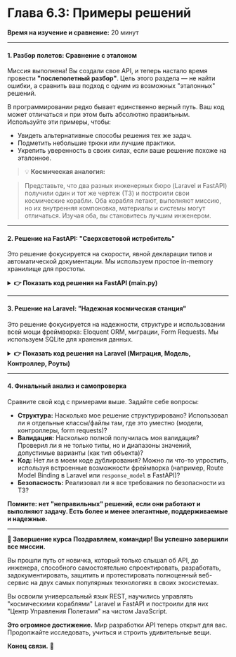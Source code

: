 # **Глава 6.3: Примеры решений**
**Время на изучение и сравнение:** 20 минут

---

#### **1. Разбор полетов: Сравнение с эталоном**
Миссия выполнена! Вы создали свое API, и теперь настало время провести **"послеполетный разбор"**. Цель этого раздела — не найти ошибки, а сравнить ваш подход с одним из возможных "эталонных" решений.

В программировании редко бывает единственно верный путь. Ваш код может отличаться и при этом быть абсолютно правильным. Используйте эти примеры, чтобы:

- Увидеть альтернативные способы решения тех же задач.
- Подметить небольшие трюки или лучшие практики.
- Укрепить уверенность в своих силах, если ваше решение похоже на эталонное.

> 💡 **Космическая аналогия:**

> Представьте, что два разных инженерных бюро (Laravel и FastAPI) получили один и тот же чертеж (ТЗ) и построили свои космические корабли. Оба корабля летают, выполняют миссию, но их внутренняя компоновка, материалы и системы могут отличаться. Изучая оба, вы становитесь лучшим инженером.

---

#### **2. Решение на FastAPI: "Сверхсветовой истребитель"**
Это решение фокусируется на скорости, явной декларации типов и автоматической документации. Мы используем простое in-memory хранилище для простоты.

<details>
<summary><strong>👉 Показать код решения на FastAPI (main.py)</strong></summary>

```python
# main.py
from fastapi import FastAPI, Depends, HTTPException, status, Request
from fastapi.security import APIKeyHeader
from fastapi.responses import JSONResponse
from pydantic import BaseModel, Field, validator
from typing import List, Dict, Optional

# --- Метаданные и Настройки ---
app = FastAPI(
    title="Астрономический Каталог API",
    description="API для каталогизации звезд, галактик и туманностей.",
    version="1.0.0",
)

# --- Безопасность и CORS ---
# (Предполагается, что CORS настроен как в предыдущих главах)

API_KEY_NAME = "X-API-Key"
api_key_header_scheme = APIKeyHeader(name=API_KEY_NAME, auto_error=False)
VALID_API_KEY = "your-secret-astro-key-123"

async def get_api_key(api_key: str = Depends(api_key_header_scheme)):
    if api_key != VALID_API_KEY:
        raise HTTPException(
            status_code=status.HTTP_401_UNAUTHORIZED,
            detail="Неверный или отсутствующий API ключ"
        )

# --- Модели данных (Pydantic) ---
class AstronomicalObjectBase(BaseModel):
    name: str = Field(..., min_length=3, max_length=100, description="Название объекта")
    type: str = Field(..., description="Тип объекта: звезда, галактика, туманность, планета")
    distance_ly: float = Field(..., gt=0, description="Расстояние в световых годах")
    description: Optional[str] = None
    is_discovered: bool = False

    @validator('type')
    def validate_type(cls, v):
        allowed_types = {'звезда', 'галактика', 'туманность', 'планета'}
        if v.lower() not in allowed_types:
            raise ValueError(f"Недопустимый тип объекта. Допустимые: {', '.join(allowed_types)}")
        return v.lower()

class AstronomicalObjectCreate(AstronomicalObjectBase):
    pass

class AstronomicalObject(AstronomicalObjectBase):
    id: int

# --- In-memory "База данных" ---
db: Dict[int, AstronomicalObject] = {
    1: AstronomicalObject(id=1, name="Туманность Андромеды", type="галактика", distance_ly=2537000, description="Ближайшая крупная галактика к Млечному Пути.", is_discovered=True),
    2: AstronomicalObject(id=2, name="Сириус", type="звезда", distance_ly=8.6, description="Ярчайшая звезда ночного неба.", is_discovered=True),
}
next_id = 3

# --- Эндпоинты ---
@app.get("/objects", response_model=List[AstronomicalObject], tags=["Астрономические Объекты"])
def get_all_objects():
    """Получить список всех астрономических объектов."""
    return list(db.values())

@app.get("/objects/{object_id}", response_model=AstronomicalObject, tags=["Астрономические Объекты"])
def get_object_by_id(object_id: int):
    """Получить информацию о конкретном объекте по ID."""
    if object_id not in db:
        raise HTTPException(status_code=404, detail="Объект не найден")
    return db[object_id]

@app.post("/objects", response_model=AstronomicalObject, status_code=status.HTTP_201_CREATED, dependencies=[Depends(get_api_key)], tags=["Астрономические Объекты"])
def create_object(obj_in: AstronomicalObjectCreate):
    """Создать новый астрономический объект."""
    global next_id
    new_obj = AstronomicalObject(id=next_id, **obj_in.dict())
    db[next_id] = new_obj
    next_id += 1
    return new_obj

@app.put("/objects/{object_id}", response_model=AstronomicalObject, dependencies=[Depends(get_api_key)], tags=["Астрономические Объекты"])
def update_object(object_id: int, obj_in: AstronomicalObjectCreate):
    """Обновить информацию об объекте."""
    if object_id not in db:
        raise HTTPException(status_code=404, detail="Объект не найден")

    updated_obj = AstronomicalObject(id=object_id, **obj_in.dict())
    db[object_id] = updated_obj
    return updated_obj

@app.delete("/objects/{object_id}", status_code=status.HTTP_204_NO_CONTENT, dependencies=[Depends(get_api_key)], tags=["Астрономические Объекты"])
def delete_object(object_id: int):
    """Удалить объект из каталога."""
    if object_id not in db:
        raise HTTPException(status_code=404, detail="Объект не найден")
    del db[object_id]
    return
```

</details>

---

#### **3. Решение на Laravel: "Надежная космическая станция"**
Это решение фокусируется на надежности, структуре и использовании всей мощи фреймворка: Eloquent ORM, миграции, Form Requests. Мы используем SQLite для хранения данных.

<details>
<summary><strong>👉 Показать код решения на Laravel (Миграция, Модель, Контроллер, Роуты)</strong></summary>

**1. Миграция (`..._create_astronomical_objects_table.php`)**
```php
public function up()
{
    Schema::create('astronomical_objects', function (Blueprint $table) {
        $table->id();
        $table->string('name', 100);
        $table->enum('type', ['звезда', 'галактика', 'туманность', 'планета']);
        $table->float('distance_ly');
        $table->text('description')->nullable();
        $table->boolean('is_discovered')->default(false);
        $table->timestamps();
    });
}
```

**2. Модель (`app/Models/AstronomicalObject.php`)**
```php
class AstronomicalObject extends Model
{
    use HasFactory;

    protected $fillable = [
        'name', 'type', 'distance_ly', 'description', 'is_discovered'
    ];

    protected $casts = [
        'distance_ly' => 'float',
        'is_discovered' => 'boolean',
    ];
}
```

**3. Form Request для валидации (`app/Http/Requests/StoreAstronomicalObjectRequest.php`)**
```php
public function rules()
{
    return [
        'name' => 'required|string|min:3|max:100',
        'type' => ['required', 'string', \Illuminate\Validation\Rule::in(['звезда', 'галактика', 'туманность', 'планета'])],
        'distance_ly' => 'required|numeric|gt:0',
        'description' => 'nullable|string',
        'is_discovered' => 'nullable|boolean',
    ];
}
```

**4. Контроллер (`app/Http/Controllers/AstronomicalObjectController.php`)**
```php
/**
 * @group Астрономические Объекты
 * API для управления каталогом.
 */
class AstronomicalObjectController extends Controller
{
    public function __construct()
    {
        // Защищаем пишущие методы с помощью middleware
        $this->middleware('auth.apikey')->only(['store', 'update', 'destroy']);
    }

    /** Получить список объектов */
    public function index()
    {
        return AstronomicalObject::paginate(15);
    }

    /** Создать новый объект */
    public function store(StoreAstronomicalObjectRequest $request)
    {
        $object = AstronomicalObject::create($request->validated());
        return response()->json($object, 201);
    }

    /** Показать конкретный объект */
    public function show(AstronomicalObject $object)
    {
        return $object;
    }

    /** Обновить объект */
    public function update(StoreAstronomicalObjectRequest $request, AstronomicalObject $object)
    {
        $object->update($request->validated());
        return $object;
    }

    /** Удалить объект */
    public function destroy(AstronomicalObject $object)
    {
        $object->delete();
        return response()->noContent();
    }
}
```
*(Предполагается, что вы создали и зарегистрировали `ApiKeyAuthMiddleware` под псевдонимом `auth.apikey` в `app/Http/Kernel.php`)*

**5. Роуты (`routes/api.php`)**
```php
use App\Http\Controllers\AstronomicalObjectController;

Route::apiResource('objects', AstronomicalObjectController::class);
```

</details>

---

#### **4. Финальный анализ и самопроверка**
Сравните свой код с примерами выше. Задайте себе вопросы:

- **Структура:** Насколько мое решение структурировано? Использовал ли я отдельные классы/файлы там, где это уместно (модели, контроллеры, form requests)?
- **Валидация:** Насколько полной получилась моя валидация? Проверил ли я не только типы, но и диапазоны значений, допустимые варианты (как тип объекта)?
- **Код:** Нет ли в моем коде дублирования? Можно ли что-то упростить, используя встроенные возможности фреймворка (например, Route Model Binding в Laravel или `response_model` в FastAPI)?
- **Безопасность:** Реализовал ли я все требования по безопасности из ТЗ?

**Помните: нет "неправильных" решений, если они работают и выполняют задачу. Есть более и менее элегантные, поддерживаемые и надежные.**

---

**🚀 Завершение курса**
**Поздравляем, командир! Вы успешно завершили все миссии.**

Вы прошли путь от новичка, который только слышал об API, до инженера, способного самостоятельно спроектировать, разработать, задокументировать, защитить и протестировать полноценный веб-сервис на двух самых популярных технологиях в своих экосистемах.

Вы освоили универсальный язык REST, научились управлять "космическими кораблями" Laravel и FastAPI и построили для них "Центр Управления Полетами" на чистом JavaScript.

**Это огромное достижение.** Мир разработки API теперь открыт для вас. Продолжайте исследовать, учиться и строить удивительные вещи.

**Конец связи.** 🚀
